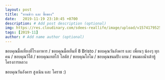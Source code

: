 ```yaml
---
layout: post
title: "ทานข้าว และ ซื้อของ"
date:   2019-11-19 23:10:45 +0700
description: # Add post description (optional)
img: https://res.cloudinary.com/sdees-reallife/image/upload/v1574179525/IMG_20191119_221710.jpg # Add image post (optional)
tags: [2019-11]
author: # Add name author (optional)
---
```

ขอบคุณมื้อเที่ยงที่โรงอาหาร / ขอบคุณมื้อเย็นที่ 8 Bristo / ขอบคุณวันอังคาร และ เพื่อนๆ น้องๆ ทุกคน / ขอบคุณวีโต้ / ขอบคุณเทสโก้ โลตัส / ขอบคุณโอโม / ขอบคุณขนมปัง แยม / ขนมผงน้ำเต้าหู้ โครงการหลวง

<i class="fa fa-child" style="color:plum"></i>

ขอบคุณวันอังคาร สูงเนิน และ โคราช :)
